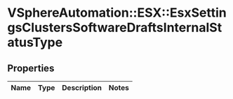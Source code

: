 # VSphereAutomation::ESX::EsxSettingsClustersSoftwareDraftsInternalStatusType

## Properties
Name | Type | Description | Notes
------------ | ------------- | ------------- | -------------



